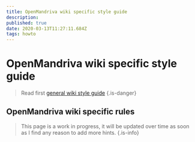 ```yaml
---
title: OpenMandriva wiki specific style guide
description: 
published: true
date: 2020-03-13T11:27:11.684Z
tags: howto
---
```


# OpenMandriva wiki specific style guide
> Read first [general wiki style guide](/en/doc/wiki-style-guide)
{.is-danger}

## OpenMandriva wiki specific rules

> This page is a work in progress, it will be updated over time as soon as I find any reason to add more hints.
{.is-info}


